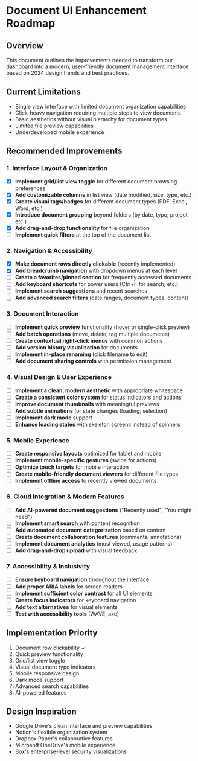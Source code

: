 # Document UI Enhancement Roadmap

## Overview

This document outlines the improvements needed to transform our dashboard into a modern, user-friendly document management interface based on 2024 design trends and best practices.

## Current Limitations

- Single view interface with limited document organization capabilities
- Click-heavy navigation requiring multiple steps to view documents
- Basic aesthetics without visual hierarchy for document types
- Limited file preview capabilities
- Underdeveloped mobile experience

## Recommended Improvements

### 1. Interface Layout & Organization

- [x] **Implement grid/list view toggle** for different document browsing preferences
- [x] **Add customizable columns** in list view (date modified, size, type, etc.)
- [x] **Create visual tags/badges** for different document types (PDF, Excel, Word, etc.)
- [x] **Introduce document grouping** beyond folders (by date, type, project, etc.)
- [x] **Add drag-and-drop functionality** for file organization
- [ ] **Implement quick filters** at the top of the document list

### 2. Navigation & Accessibility

- [x] **Make document rows directly clickable** (recently implemented)
- [x] **Add breadcrumb navigation** with dropdown menus at each level
- [ ] **Create a favorites/pinned section** for frequently accessed documents
- [ ] **Add keyboard shortcuts** for power users (Ctrl+F for search, etc.)
- [ ] **Implement search suggestions** and recent searches
- [ ] **Add advanced search filters** (date ranges, document types, content)

### 3. Document Interaction

- [ ] **Implement quick preview** functionality (hover or single-click preview)
- [ ] **Add batch operations** (move, delete, tag multiple documents)
- [ ] **Create contextual right-click menus** with common actions
- [ ] **Add version history visualization** for documents
- [ ] **Implement in-place renaming** (click filename to edit)
- [ ] **Add document sharing controls** with permission management

### 4. Visual Design & User Experience

- [ ] **Implement a clean, modern aesthetic** with appropriate whitespace
- [ ] **Create a consistent color system** for status indicators and actions
- [ ] **Improve document thumbnails** with meaningful previews
- [ ] **Add subtle animations** for state changes (loading, selection)
- [ ] **Implement dark mode** support
- [ ] **Enhance loading states** with skeleton screens instead of spinners

### 5. Mobile Experience

- [ ] **Create responsive layouts** optimized for tablet and mobile
- [ ] **Implement mobile-specific gestures** (swipe for actions)
- [ ] **Optimize touch targets** for mobile interaction
- [ ] **Create mobile-friendly document viewers** for different file types
- [ ] **Implement offline access** to recently viewed documents

### 6. Cloud Integration & Modern Features

- [ ] **Add AI-powered document suggestions** ("Recently used", "You might need")
- [ ] **Implement smart search** with content recognition
- [ ] **Add automated document categorization** based on content
- [ ] **Create document collaboration features** (comments, annotations)
- [ ] **Implement document analytics** (most viewed, usage patterns)
- [ ] **Add drag-and-drop upload** with visual feedback

### 7. Accessibility & Inclusivity

- [ ] **Ensure keyboard navigation** throughout the interface
- [ ] **Add proper ARIA labels** for screen readers
- [ ] **Implement sufficient color contrast** for all UI elements
- [ ] **Create focus indicators** for keyboard navigation
- [ ] **Add text alternatives** for visual elements
- [ ] **Test with accessibility tools** (WAVE, axe)

## Implementation Priority

1. Document row clickability ✓
2. Quick preview functionality
3. Grid/list view toggle
4. Visual document type indicators
5. Mobile responsive design
6. Dark mode support
7. Advanced search capabilities
8. AI-powered features

## Design Inspiration

- Google Drive's clean interface and preview capabilities
- Notion's flexible organization system
- Dropbox Paper's collaborative features
- Microsoft OneDrive's mobile experience
- Box's enterprise-level security visualizations
